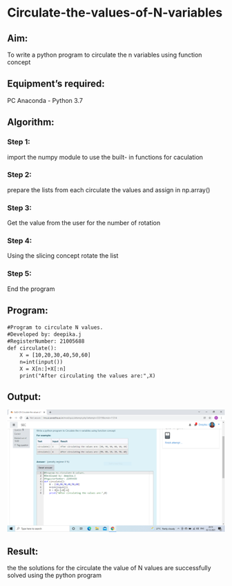 # Circulate-the-values-of-N-variables
## Aim:
To write a python program to circulate the n variables using function concept
## Equipment’s required:
PC
Anaconda - Python 3.7
## Algorithm: 
### Step 1: 
import the numpy module to use the built- in functions for caculation
### Step 2:
prepare the lists from each circulate the values and assign in np.array() 
### Step 3: 
Get the value from the user for the number of rotation
### Step 4: 
Using the slicing concept rotate the list

### Step 5:
End the program
## Program:
~~~
#Program to circulate N values.
#Developed by: deepika.j
#RegisterNumber: 21005688
def circulate(): 
    X = [10,20,30,40,50,60]
    n=int(input())
    X = X[n:]+X[:n]
    print("After circulating the values are:",X)
~~~

## Output:
![output](.//CC.PNG)

## Result:
the the solutions for the circulate the value of N values are successfully solved using the python program
